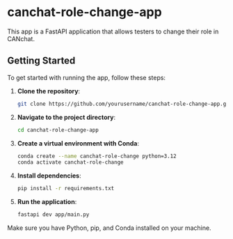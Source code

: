 # canchat-role-change-app

This app is a FastAPI application that allows testers to change their role in CANchat.

## Getting Started

To get started with running the app, follow these steps:

1. **Clone the repository**:
   ```bash
   git clone https://github.com/yourusername/canchat-role-change-app.git
   ```

2. **Navigate to the project directory**:
   ```bash
   cd canchat-role-change-app
   ```

3. **Create a virtual environment with Conda**:
   ```bash
   conda create --name canchat-role-change python=3.12
   conda activate canchat-role-change
   ```

4. **Install dependencies**:
   ```bash
   pip install -r requirements.txt
   ```

5. **Run the application**:
   ```bash
   fastapi dev app/main.py
   ```

Make sure you have Python, pip, and Conda installed on your machine.
